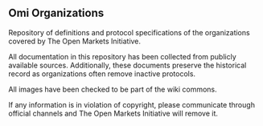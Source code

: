 ## Omi Organizations

Repository of definitions and protocol specifications of the organizations covered by The Open Markets Initiative.

All documentation in this repository has been collected from publicly available sources. Additionally, these documents preserve the historical record as organizations often remove inactive protocols.

All images have been checked to be part of the wiki commons.

If any information is in violation of copyright, please communicate through official channels and The Open Markets Initiative will remove it.